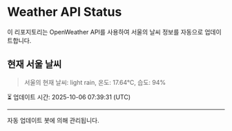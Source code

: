 
# Weather API Status

이 리포지토리는 OpenWeather API를 사용하여 서울의 날씨 정보를 자동으로 업데이트합니다.

## 현재 서울 날씨
> 서울의 현재 날씨: light rain, 온도: 17.64°C, 습도: 94%

⏳ 업데이트 시간: 2025-10-06 07:39:31 (UTC)

---
자동 업데이트 봇에 의해 관리됩니다.
